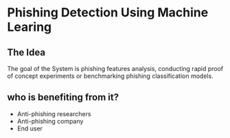 # Phishing Detection Using Machine Learing

## The Idea 
The goal of the System is phishing features analysis, 
conducting rapid proof of concept experiments or 
benchmarking phishing classification models.

## who is benefiting from it?
- Anti-phishing researchers
- Anti-phishing company
- End user

